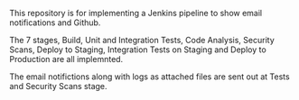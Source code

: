 This repository is for implementing a Jenkins pipeline to show email notifications and Github.

The 7 stages, Build,  Unit and Integration Tests, Code Analysis, Security Scans, Deploy to Staging, Integration Tests on Staging and Deploy to Production are all implemnted.

The email notifictions along with logs as attached files are sent out at Tests and Security Scans stage.
